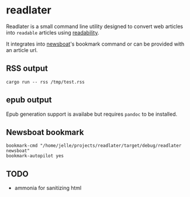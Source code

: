 # readlater

Readlater is a small command line utility designed to convert web articles into
`readable` articles using [readability](https://crates.io/crates/readability).

It integrates into [newsboat](https://newsboat.org/)'s bookmark command or can
be provided with an article url.

## RSS output

```
cargo run -- rss /tmp/test.rss
```

## epub output

Epub generation support is availabe but requires `pandoc` to be installed.

## Newsboat bookmark

```
bookmark-cmd "/home/jelle/projects/readlater/target/debug/readlater newsboat"
bookmark-autopilot yes
```

## TODO

* ammonia for sanitizing html
